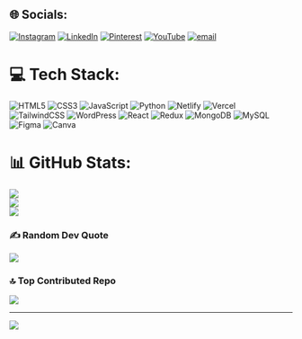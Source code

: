
## 🌐 Socials:
[![Instagram](https://img.shields.io/badge/Instagram-%23E4405F.svg?logo=Instagram&logoColor=white)](https://instagram.com/sarwar.husain.khan) [![LinkedIn](https://img.shields.io/badge/LinkedIn-%230077B5.svg?logo=linkedin&logoColor=white)](https://linkedin.com/in/sarwarhusainn) [![Pinterest](https://img.shields.io/badge/Pinterest-%23E60023.svg?logo=Pinterest&logoColor=white)](https://pinterest.com/sarwarhusaink) [![YouTube](https://img.shields.io/badge/YouTube-%23FF0000.svg?logo=YouTube&logoColor=white)](https://youtube.com/@HusynSarwar) [![email](https://img.shields.io/badge/Email-D14836?logo=gmail&logoColor=white)](mailto:sarwarhusainn@gmail.com) 

# 💻 Tech Stack:
![HTML5](https://img.shields.io/badge/html5-%23E34F26.svg?style=for-the-badge&logo=html5&logoColor=white) ![CSS3](https://img.shields.io/badge/css3-%231572B6.svg?style=for-the-badge&logo=css3&logoColor=white) ![JavaScript](https://img.shields.io/badge/javascript-%23323330.svg?style=for-the-badge&logo=javascript&logoColor=%23F7DF1E) ![Python](https://img.shields.io/badge/python-3670A0?style=for-the-badge&logo=python&logoColor=ffdd54) ![Netlify](https://img.shields.io/badge/netlify-%23000000.svg?style=for-the-badge&logo=netlify&logoColor=#00C7B7) ![Vercel](https://img.shields.io/badge/vercel-%23000000.svg?style=for-the-badge&logo=vercel&logoColor=white) ![TailwindCSS](https://img.shields.io/badge/tailwindcss-%2338B2AC.svg?style=for-the-badge&logo=tailwind-css&logoColor=white) ![WordPress](https://img.shields.io/badge/WordPress-%23117AC9.svg?style=for-the-badge&logo=WordPress&logoColor=white) ![React](https://img.shields.io/badge/react-%2320232a.svg?style=for-the-badge&logo=react&logoColor=%2361DAFB) ![Redux](https://img.shields.io/badge/redux-%23593d88.svg?style=for-the-badge&logo=redux&logoColor=white) ![MongoDB](https://img.shields.io/badge/MongoDB-%234ea94b.svg?style=for-the-badge&logo=mongodb&logoColor=white) ![MySQL](https://img.shields.io/badge/mysql-4479A1.svg?style=for-the-badge&logo=mysql&logoColor=white) ![Figma](https://img.shields.io/badge/figma-%23F24E1E.svg?style=for-the-badge&logo=figma&logoColor=white) ![Canva](https://img.shields.io/badge/Canva-%2300C4CC.svg?style=for-the-badge&logo=Canva&logoColor=white)
# 📊 GitHub Stats:
![](https://github-readme-stats.vercel.app/api?username=hussynn&theme=dark&hide_border=false&include_all_commits=true&count_private=false)<br/>
![](https://nirzak-streak-stats.vercel.app/?user=hussynn&theme=dark&hide_border=false)<br/>
![](https://github-readme-stats.vercel.app/api/top-langs/?username=hussynn&theme=dark&hide_border=false&include_all_commits=true&count_private=false&layout=compact)

### ✍️ Random Dev Quote
![](https://quotes-github-readme.vercel.app/api?type=horizontal&theme=radical)

### 🔝 Top Contributed Repo
![](https://github-contributor-stats.vercel.app/api?username=hussynn&limit=5&theme=dark&combine_all_yearly_contributions=true)

---
[![](https://visitcount.itsvg.in/api?id=hussynn&icon=0&color=0)](https://visitcount.itsvg.in)

<!-- Proudly created with GPRM ( https://gprm.itsvg.in ) -->
